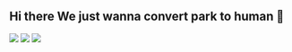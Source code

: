 ## Hi there We just wanna convert park to human 👋
<a href="www.naver.com" target="_blank"><img src="https://img.shields.io/badge/JavaScript-F7DF1E??style=social&logo=JavaScript&logoColor=FFFFFF"/></a>
<a href="https://www.python.org" target="_blank"><img src="https://img.shields.io/badge/Python-FFFFFF??style=social&logo=Python&logoColor=#2f4d6e"/></a>
<img src="https://img.shields.io/github/languages/count/beygee/survive"/>
